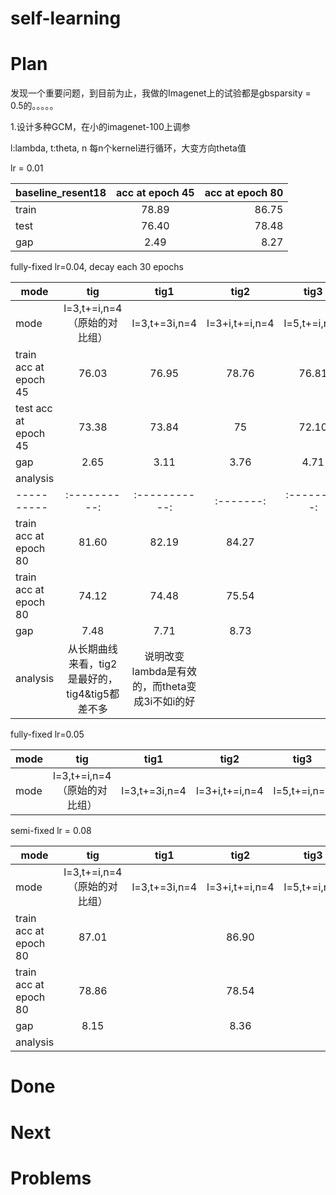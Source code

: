 # self-learning


# Plan

发现一个重要问题，到目前为止，我做的Imagenet上的试验都是gbsparsity = 0.5的。。。。。

1.设计多种GCM，在小的imagenet-100上调参

l:lambda,  t:theta,   n 每n个kernel进行循环，大变方向theta值

lr = 0.01

|baseline_resent18|acc at epoch 45|acc at epoch 80|
|--------|:-----------------:|------------:|
|train|78.89|86.75|
|test|76.40|78.48|
|gap|2.49|8.27|



fully-fixed lr=0.04, decay each 30 epochs

|mode| tig|tig1|tig2|tig3|tig4|tig5|tig6|tig7|
| ---------- |:----------:|:-----------:|:-------:|:---------:|:-------:|:---------:|:---------:|:---------:|
|mode|l=3,t+=i,n=4（原始的对比组）|l=3,t+=3i,n=4|l=3+i,t+=i,n=4|l=5,t+=i,n=4|l=2+i,t+=3i,n=4 && l=3+i,t+=3i,n=4|l=3+i,t+=3i,n=4|l=3+i && 4-i,t,n=4|l=2+i,t+=i,n=4 && l=3+i,t+=i,n=4|
|train acc at epoch 45|76.03|76.95|78.76|76.81|77.99|78.53||
|test acc at epoch 45|73.38|73.84|75|72.10|75.02|74.58||
|gap|2.65|3.11|3.76|4.71|2.97|3.95||
|analysis|
| ---------- |:----------:|:-----------:|:-------:|:---------:|:-------:|:---------:|
|train acc at epoch 80|81.60|82.19|84.27||83.67|84.01|83.66|
|train acc at epoch 80|74.12|74.48|75.54||75.16|75.61|75.34|
|gap|7.48|7.71|8.73||8.51|8.4|8.32|
|analysis|从长期曲线来看，tig2是最好的，tig4&tig5都差不多|说明改变lambda是有效的，而theta变成3i不如i的好|||


fully-fixed lr=0.05

|mode| tig|tig1|tig2|tig3|tig4|tig5|
| ---------- |:----------:|:-----------:|:-------:|:---------:|:-------:|:---------:|
|mode|l=3,t+=i,n=4（原始的对比组）|l=3,t+=3i,n=4|l=3+i,t+=i,n=4|l=5,t+=i,n=4|l=2+i,t+=3i,n=4 && l=3+i,t+=3i,n=4|l=3+i,t+=3i,n=4|

semi-fixed lr = 0.08

|mode| tig|tig1|tig2|tig3|tig4|tig5|
| ---------- |:----------:|:-----------:|:-------:|:---------:|:-------:|:---------:|
|mode|l=3,t+=i,n=4（原始的对比组）|l=3,t+=3i,n=4|l=3+i,t+=i,n=4|l=5,t+=i,n=4|l=2+i,t+=3i,n=4 && l=3+i,t+=3i,n=4|l=3+i,t+=3i,n=4|
|train acc at epoch 80|87.01||86.90||86.85|87.06|
|train acc at epoch 80|78.86||78.54||78.58|78.64|
|gap|8.15||8.36||8.07|8.42|
|analysis|


# Done



# Next



# Problems
